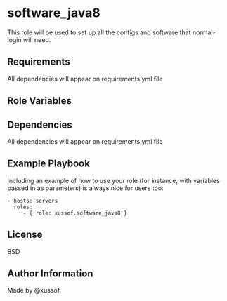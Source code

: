 software_java8
=========

This role will be used to set up all the configs and software that normal-login will need.

Requirements
------------

All dependencies will appear on requirements.yml file

Role Variables
--------------



Dependencies
------------

All dependencies will appear on requirements.yml file

Example Playbook
----------------

Including an example of how to use your role (for instance, with variables passed in as parameters) is always nice for users too:

    - hosts: servers
      roles:
         - { role: xussof.software_java8 }

License
-------

BSD

Author Information
------------------
Made by @xussof
